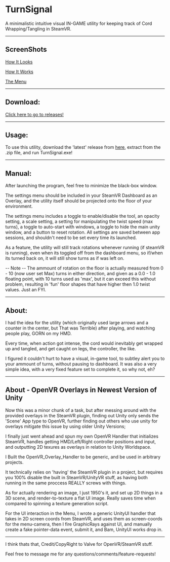 TurnSignal
=
A minimalistic intuitive visual IN-GAME utility for keeping track of Cord Wrapping/Tangling in SteamVR.

---
## ScreenShots

[How It Looks](https://gfycat.com/InsecureShamelessFlycatcher)

[How It Works](https://gfycat.com/EllipticalHiddenFulmar)

[The Menu](https://gfycat.com/VariableAmbitiousFieldspaniel)

---
## Download:

[Click here to go to releases!](https://github.com/benotter/TurnSignal/releases)

---

## Usage:
To use this utility, download the 'latest' release from [here](https://github.com/benotter/TurnSignal/releases), extract from the .zip file, and run TurnSignal.exe!

---
## Manual:

After launching the program, feel free to minimize the black-box window.

The settings menu should be included in your SteamVR Dashboard as an Overlay, and the utility itself should be projected onto the floor of your environment.

The settings menu includes a toggle to enable/disable the tool, an opacity setting, a scale setting, a setting for manipulating the twist speed (max turns), a toggle to auto-start with windows, a toggle to hide the main unity window, and a button to reset rotation. All settings are saved between app sessions, and shouldn't need to be set every time its launched.

As a feature, the utility will still track rotations whenever running (if steamVR is running), even when its toggled off from the dashboard menu, so if/when its turned back on, it will still show turns as if was left on.

-- Note -- The ammount of rotation on the floor is actually measured from 0 - 10 (now user set Max) turns in either direction, and given as a 0.0 - 1.0 floating point, with 10 turns used as 'max', but it can exceed this without problem, resulting in 'fun' floor shapes that have higher then 1.0 twist values. Just an FYI.

---
## About:

I had the idea for the utility (which originally used large arrows and a counter in the center, but That was Terrible) after playing, and watching people play, GORN on my HMD. 

Every time, when action got intense, the cord would inevitably get wrapped up and tangled, and get caught on legs, the controller, the like.

I figured it couldn't hurt to have a visual, in-game tool, to subtley alert you to your ammount of turns, without pausing to dashboard. It was also a very simple idea, with a very fixed feature set to complete it, so why not, eh?

---
## About - OpenVR Overlays in Newest Version of Unity

Now this was a minor chunk of a task, but after messing around with the provided overlays in the SteamVR plugin, finding out Unity only sends the 'Scene' App type to OpenVR, further finding out others who use unity for overlays mitigate this issue by using older Unity Versions;

I finally just went ahead and spun my own OpenVR Handler that initializes SteamVR, handles getting HMD/Left/Right controller positions and input, and outputting 2D texures as overlays in relation to Unity Worldspace.

I Built the OpenVR_Overlay_Handler to be generic, and be used in arbitrary projects.

It technically relies on 'having' the SteamVR plugin in a project, but requires you 100% disable the built in SteamVR/UnityVR stuff, as having both running in the same proccess REALLY screws with things.

As for actually rendering an image, I just 1950's it, and set up 2D things in a 3D scene, and render-to-texture a flat UI image. Really saves time when compared to spinning a texture generation script.

For the UI interaction in the Menu, I wrote a generic UnityUI handler that takes in 2D screen coords from SteamVR, and uses them as screen-coords for the menu-camera, then I fire GraphicRays against UI, and manually create a fake pointer-data event, submit it, and Bam, UnityUI works drop in.

---

I think thats that, Credit/CopyRight to Valve for OpenVR/SteamVR stuff.

Feel free to message me for any questions/comments/feature-requests!